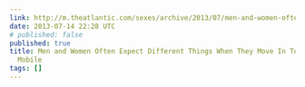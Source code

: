 ```yaml
---
link: http://m.theatlantic.com/sexes/archive/2013/07/men-and-women-often-expect-different-things-when-they-move-in-together/277571/
date: 2013-07-14 22:28 UTC
# published: false
published: true
title: Men and Women Often Expect Different Things When They Move In Together - Atlantic
  Mobile
tags: []
---
```



